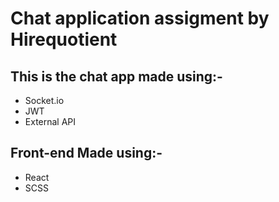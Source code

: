 # Chat application assigment by Hirequotient

## This is the chat app made using:-
- Socket.io
- JWT
- External API

## Front-end Made using:- 
- React
- SCSS
